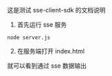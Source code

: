这是测试 sse-client-sdk 的文档说明

1. 首先运行 sse 服务

```shell 
node server.js
```

2. 在服务端打开 index.html

就可以看到通过 sse 数据输出

